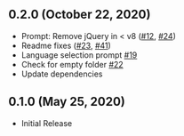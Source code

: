 ## 0.2.0 (October 22, 2020)

- Prompt: Remove jQuery in < v8 ([#12](https://github.com/h5bp/create-html5-boilerplate/pull/24), [#24](https://github.com/h5bp/create-html5-boilerplate/pull/24))
- Readme fixes ([#23](https://github.com/h5bp/create-html5-boilerplate/pull/23), [#41](https://github.com/h5bp/create-html5-boilerplate/pull/41))
- Language selection prompt [#19](https://github.com/h5bp/create-html5-boilerplate/pull/19)
- Check for empty folder [#22](https://github.com/h5bp/create-html5-boilerplate/pull/22)
- Update dependencies

## 0.1.0 (May 25, 2020)

- Initial Release
